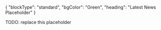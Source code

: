 {
    "blockType": "standard",
    "bgColor": "Green",
    "heading": "Latest News Placeholder"
}

TODO: replace this placeholder
